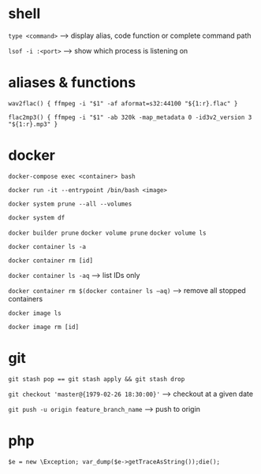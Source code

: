 # shell

`type <command>` --> display alias, code function or complete command path

`lsof -i :<port>` --> show which process is listening on <port>

# aliases & functions

`wav2flac() { ffmpeg -i "$1" -af aformat=s32:44100 "${1:r}.flac" }`

`flac2mp3() { ffmpeg -i "$1" -ab 320k -map_metadata 0 -id3v2_version 3 "${1:r}.mp3" }`

# docker

`docker-compose exec <container> bash`

`docker run -it --entrypoint /bin/bash <image>`

`docker system prune --all --volumes`

`docker system df`

`docker builder prune`
`docker volume prune`
`docker volume ls`

`docker container ls -a`

`docker container rm [id]`

`docker container ls -aq` --> list IDs only

`docker container rm $(docker container ls –aq)` --> remove all stopped containers

`docker image ls`

`docker image rm [id]`

# git

`git stash pop == git stash apply && git stash drop`

`git checkout 'master@{1979-02-26 18:30:00}'` --> checkout at a given date

`git push -u origin feature_branch_name` --> push to origin

# php
`$e = new \Exception; var_dump($e->getTraceAsString());die();`
